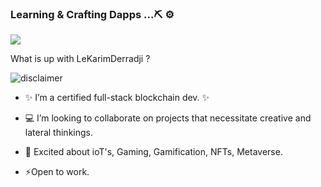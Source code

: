 ### Learning & Crafting Dapps ...⛏️ ⚙️

<a href="https://github.com/LeKarimDerradji">
  <img align="center" src="https://github-readme-stats.vercel.app/api?username=LeKarimDerradji&count_private=true&show_icons=true&theme=chartreuse-dark" />
</a>



What is up with LeKarimDerradji ? 

![disclaimer](https://i.redd.it/j3qyst9mp9a01.jpg)

- :sparkles: I’m a certified full-stack blockchain dev. :sparkles:

-  :computer: I’m looking to collaborate on projects that necessitate creative and lateral thinkings.

- 💬 Excited about ioT's, Gaming, Gamification, NFTs, Metaverse. 

- ⚡Open to work. 

